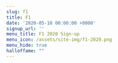 ```yaml
---
slug: f1
title: F1
date: '2020-05-18 00:00:00 +0000'
signup_url: ''
menu_title: F1 2020 Sign-up
menu_icon: /assets/site-img/f1-2020.png
menu_hide: true
halloffame: ""
---
```

